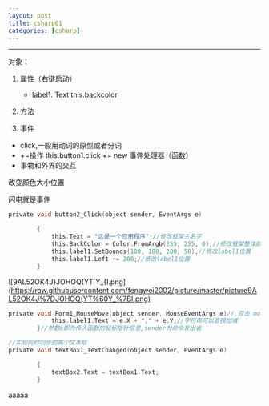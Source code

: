 ```yaml
---
layout: post
title: csharp01
categories: [csharp]
---
```


***

对象：

1. 属性（右键启动）

   - label1. Text  this.backcolor

2. 方法
3. 事件
  + click,一般用动词的原型或者分词
  + +=操作 this.button1.click += new 事件处理器（函数）
  + 事物和外界的交互

改变颜色大小位置

闪电就是事件

```C
private void button2_Click(object sender, EventArgs e)

        {
            this.Text = "这是一个应用程序";//修改框架主名字
            this.BackColor = Color.FromArgb(255, 255, 0);//修改框架整体颜色
            this.label1.SetBounds(100, 100, 200, 50);//修改label1位置
            this.label1.Left += 200;//修改label1位置
        }

``` 

![9AL52OK4J}JOHOQ(YT`Y_{I.png](https://raw.githubusercontent.com/fengwei2002/picture/master/picture9AL52OK4J%7DJOHOQ(YT%60Y_%7BI.png)

```C
private void Form1_MouseMove(object sender, MouseEventArgs e)//,双击 mouse move事件 label显示鼠标的坐标{
            this.label1.Text = e.X + "," + e.Y;//字符串可以直接加减
        }//参数e即为传入函数的鼠标指针信息,sender为命令发出者
```

```C
//实现同时同步的两个文本框
private void textBox1_TextChanged(object sender, EventArgs e)

        {
            textBox2.Text = textBox1.Text;
        }

```
aaaaa

